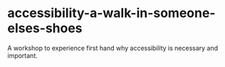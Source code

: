 # accessibility-a-walk-in-someone-elses-shoes
A workshop to experience first hand why accessibility is necessary and important.
